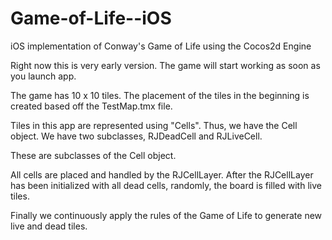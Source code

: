 Game-of-Life--iOS
=================

iOS implementation of Conway's Game of Life using the Cocos2d Engine


Right now this is very early version. The game will start working as soon as you launch app.



The game has 10 x 10 tiles. The placement of the tiles in the beginning is created based off the TestMap.tmx file.

Tiles in this app are represented using "Cells". Thus, we have the Cell object. We have two subclasses, RJDeadCell and RJLiveCell.

These are subclasses of the Cell object.


All cells are placed and handled by the RJCellLayer.
After the RJCellLayer has been initialized with all dead cells, randomly, the board is filled with live tiles. 


Finally we continuously apply the rules of the Game of Life to generate new live and dead tiles.
